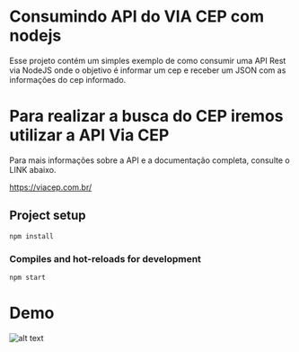 # Consumindo API do VIA CEP com nodejs

Esse projeto contém um simples exemplo de como consumir uma API Rest via NodeJS onde o objetivo é informar um cep e 
receber um JSON com as informações do cep informado.

# Para realizar a busca do CEP iremos utilizar a API Via CEP

Para mais informações sobre a API e a documentação completa, consulte o LINK abaixo.

https://viacep.com.br/

## Project setup
```
npm install
```

### Compiles and hot-reloads for development
```
npm start
```

# Demo

![alt text](https://coffops.com/wp-content/uploads/2022/04/run.gif)
